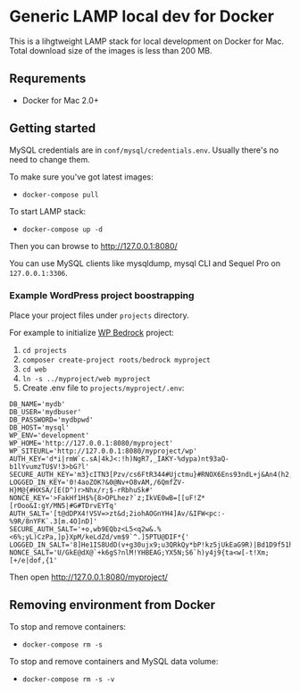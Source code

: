 # Generic LAMP local dev for Docker

This is a lihgtweight LAMP stack for local development on Docker for Mac. Total download size of the images is less than 200 MB.

## Requrements

- Docker for Mac 2.0+

## Getting started

MySQL credentials are in `conf/mysql/credentials.env`. Usually there's no need to change them.

To make sure you've got latest images:
- `docker-compose pull`

To start LAMP stack:
- `docker-compose up -d`

Then you can browse to http://127.0.0.1:8080/

You can use MySQL clients like mysqldump, mysql CLI and Sequel Pro on `127.0.0.1:3306`.

### Example WordPress project boostrapping

Place your project files under `projects` directory.

For example to initialize [WP Bedrock](https://roots.io/bedrock/docs/installing-bedrock/) project:
1. `cd projects`
1. `composer create-project roots/bedrock myproject`
1. `cd web`
1. `ln -s ../myproject/web myproject`
1. Create .env file to `projects/myproject/.env`:

```
DB_NAME='mydb'
DB_USER='mydbuser'
DB_PASSWORD='mydbpwd'
DB_HOST='mysql'
WP_ENV='development'
WP_HOME='http://127.0.0.1:8080/myproject'
WP_SITEURL='http://127.0.0.1:8080/myproject/wp'
AUTH_KEY='d*i|rmW`c.sA|4kJ<:!h)NgR7,_IAKY-%dypa)nt93aQ-b1lYvumzTU$V!3>bG?l'
SECURE_AUTH_KEY='m3}cITN3[Pzv/cs6FtR344#Ujctmu}#RNOX6Ens93ndL+j&An4(h2;_{7WMFR:3n'
LOGGED_IN_KEY='0!4aoZOK?&0@Nv+O8vAM,/6QmfZV-H}M@{#HXSA/[E(D^)r>Nhx/r;$-rRbhuSk#'
NONCE_KEY='>FakHf1H$%{8>OPLhez?`z;IkVE0wB=[[uF!Z*[rOoo&I:gY/MN5|#G#TDrvEYTq'
AUTH_SALT='[t@dDPX4!VSV=>zt&d;2iohAOGnYH4]Av/&IFW<pc:-%9R/8nYFK`.3[m.4O]nD]'
SECURE_AUTH_SALT='+o,wb9EQbz<L5<q2w&.%<6%;yL)CzPa,]p}XpM/keLdZd/vm$9`^.]5PTU@DIF*{'
LOGGED_IN_SALT='8]He1IS8UdD(v+g30ujx9;u3QRkQy*bP!kz5jUkEaG9R)|Bd1D9f51h0+`wqLr!5'
NONCE_SALT='U/GkE@dX@`+k6gS?nlM!YHBEAG;YX5N;S6`h)y4j9{ta<w[-t!Xm;[+/e|dof,{1'
```

Then open http://127.0.0.1:8080/myproject/

## Removing environment from Docker

To stop and remove containers:
- `docker-compose rm -s`

To stop and remove containers and MySQL data volume:
- `docker-compose rm -s -v`

